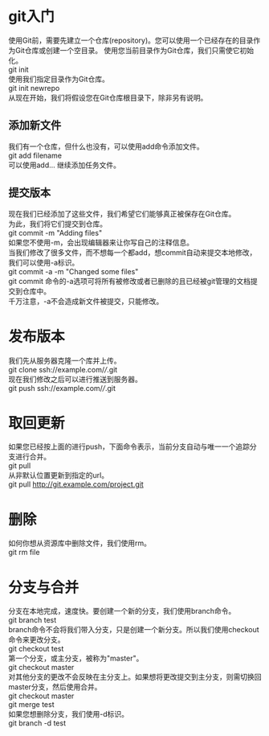 # git入门
使用Git前，需要先建立一个仓库(repository)。您可以使用一个已经存在的目录作为Git仓库或创建一个空目录。
使用您当前目录作为Git仓库，我们只需使它初始化。<br/>
git init<br/>
使用我们指定目录作为Git仓库。<br/>
git init newrepo<br/>
从现在开始，我们将假设您在Git仓库根目录下，除非另有说明。<br/>
## 添加新文件
我们有一个仓库，但什么也没有，可以使用add命令添加文件。<br/>
git add filename<br/>
可以使用add... 继续添加任务文件。<br/>
## 提交版本
现在我们已经添加了这些文件，我们希望它们能够真正被保存在Git仓库。<br/>
为此，我们将它们提交到仓库。<br/>
git commit -m "Adding files"<br/>
如果您不使用-m，会出现编辑器来让你写自己的注释信息。<br/>
当我们修改了很多文件，而不想每一个都add，想commit自动来提交本地修改，我们可以使用-a标识。<br/>
git commit -a -m "Changed some files"<br/>
git commit 命令的-a选项可将所有被修改或者已删除的且已经被git管理的文档提交到仓库中。<br/>
千万注意，-a不会造成新文件被提交，只能修改。<br/>
# 发布版本
我们先从服务器克隆一个库并上传。<br/>
git clone ssh://example.com/*/*.git<br/>
现在我们修改之后可以进行推送到服务器。<br/>
git push ssh://example.com/*/*.git<br/>
# 取回更新
如果您已经按上面的进行push，下面命令表示，当前分支自动与唯一一个追踪分支进行合并。<br/>
git pull<br/>
从非默认位置更新到指定的url。<br/>
git pull http://git.example.com/project.git<br/>
# 删除
如何你想从资源库中删除文件，我们使用rm。<br/>
git rm file<br/>
# 分支与合并
分支在本地完成，速度快。要创建一个新的分支，我们使用branch命令。<br/>
git branch test<br/>
branch命令不会将我们带入分支，只是创建一个新分支。所以我们使用checkout命令来更改分支。<br/>
git checkout test<br/>
第一个分支，或主分支，被称为"master"。<br/>
git checkout master<br/>
对其他分支的更改不会反映在主分支上。如果想将更改提交到主分支，则需切换回master分支，然后使用合并。<br/>
git checkout master<br/>
git merge test<br/>
如果您想删除分支，我们使用-d标识。<br/>
git branch -d test<br/>
